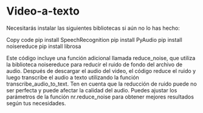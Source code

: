 # Video-a-texto
Necesitarás instalar las siguientes bibliotecas si aún no lo has hecho:

Copy code
pip install SpeechRecognition
pip install PyAudio
pip install noisereduce
pip install librosa

Este código incluye una función adicional llamada reduce_noise, que utiliza la biblioteca noisereduce para reducir el ruido de fondo del archivo de audio. Después de descargar el audio del video, el código reduce el ruido y luego transcribe el audio a texto utilizando la función transcribe_audio_to_text. Ten en cuenta que la reducción de ruido puede no ser perfecta y puede afectar la calidad del audio. Puedes ajustar los parámetros de la función nr.reduce_noise para obtener mejores resultados según tus necesidades.
